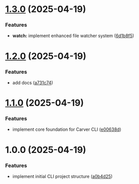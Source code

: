 # [1.3.0](https://github.com/blended-insights/carver-cli/compare/v1.2.0...v1.3.0) (2025-04-19)

### Features

- **watch:** implement enhanced file watcher system ([6d1b8f5](https://github.com/blended-insights/carver-cli/commit/6d1b8f5380ef6b7be8db97c09f56d069f58838c5))

# [1.2.0](https://github.com/blended-insights/carver-cli/compare/v1.1.0...v1.2.0) (2025-04-19)

### Features

- add docs ([a731c74](https://github.com/blended-insights/carver-cli/commit/a731c74ad34fbeb065f2abcdc54cc50baabec6ec))

# [1.1.0](https://github.com/blended-insights/carver-cli/compare/v1.0.0...v1.1.0) (2025-04-19)

### Features

- implement core foundation for Carver CLI ([e00638d](https://github.com/blended-insights/carver-cli/commit/e00638d745f1dc05c5ced382bc40fd7202cc7e70))

# 1.0.0 (2025-04-19)

### Features

- implement initial CLI project structure ([a0b4d25](https://github.com/blended-insights/carver-cli/commit/a0b4d254374887f6455904773239666a40e023de))
